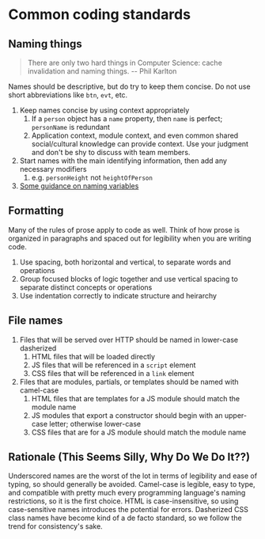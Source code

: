 # Common coding standards

## Naming things

> There are only two hard things in Computer Science: cache invalidation and naming things.
> -- Phil Karlton

Names should be descriptive, but do try to keep them concise. Do not use short abbreviations like `btn`, `evt`, etc.

1. Keep names concise by using context appropriately
    1. If a `person` object has a `name` property, then `name` is perfect; `personName` is redundant
    1. Application context, module context, and even common shared social/cultural knowledge can provide context.
       Use your judgment and don't be shy to discuss with team members.
1. Start names with the main identifying information, then add any necessary modifiers
    1. e.g. `personHeight` not `heightOfPerson`
1. [Some guidance on naming variables](https://www.codewithjason.com/variable-name-anti-patterns/)

## Formatting

Many of the rules of prose apply to code as well. Think of how prose is organized in paragraphs and spaced out for
legibility when you are writing code.

1. Use spacing, both horizontal and vertical, to separate words and operations
1. Group focused blocks of logic together and use vertical spacing to separate distinct concepts or operations
1. Use indentation correctly to indicate structure and heirarchy

## File names

1. Files that will be served over HTTP should be named in lower-case dasherized
    1. HTML files that will be loaded directly
    1. JS files that will be referenced in a `script` element
    1. CSS files that will be referenced in a `link` element
1. Files that are modules, partials, or templates should be named with camel-case
    1. HTML files that are templates for a JS module should match the module name
    1. JS modules that export a constructor should begin with an upper-case letter; otherwise lower-case
    1. CSS files that are for a JS module should match the module name

## Rationale (This Seems Silly, Why Do We Do It??)

Underscored names are the worst of the lot in terms of legibility and ease of typing, so should generally be avoided.
Camel-case is legible, easy to type, and compatible with pretty much every programming language's naming restrictions,
so it is the first choice. HTML is case-insensitive, so using case-sensitive names introduces the potential for errors.
Dasherized CSS class names have become kind of a de facto standard, so we follow the trend for consistency's sake.
